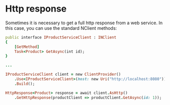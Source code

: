 # Http response
Sometimes it is necessary to get a full http response from a web service. In this case, you can use the standard NClient methods:

```ruby
public interface IProductServiceClient : INClient
{
    [GetMethod]
    Task<Product> GetAsync(int id);
}

...

IProductServiceClient client = new ClientProvider()
    .Use<IProductServiceClient>(host: new Uri("http://localhost:8080"))
    .Build();

HttpResponse<Product> response = await client.AsHttp()
    .GetHttpResponse(productClient => productClient.GetAsync(id: 1));
```
